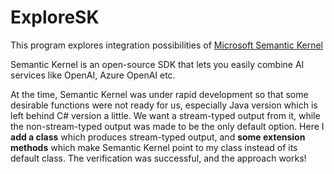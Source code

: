 # ExploreSK
This program explores integration possibilities of [Microsoft Semantic Kernel](https://learn.microsoft.com/en-us/semantic-kernel/overview/)

Semantic Kernel is an open-source SDK that lets you easily combine AI services like OpenAI, Azure OpenAI etc.


At the time, Semantic Kernel was under rapid development so that some desirable functions were not ready for us, especially Java version which is left behind C# version a little.
We want a stream-typed output from it, while the non-stream-typed output was made to be the only default option.
Here I **add a class** which produces stream-typed output, and **some extension methods** which make Semantic Kernel point to my class instead of its default class.
The verification was successful, and the approach works!
